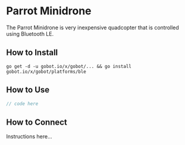 # Parrot Minidrone

The Parrot Minidrone is very inexpensive quadcopter that is controlled using Bluetooth LE.


## How to Install
```
go get -d -u gobot.io/x/gobot/... && go install gobot.io/x/gobot/platforms/ble
```

## How to Use
```go
// code here
```

## How to Connect

Instructions here...
